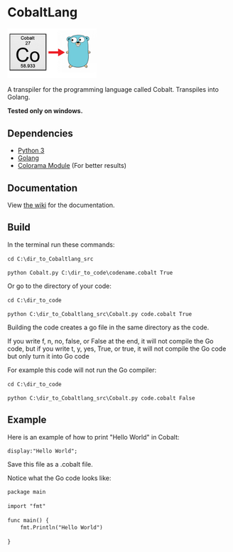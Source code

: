 # CobaltLang

<img src="https://raw.githubusercontent.com/MonliH/CobaltLang/master/logo/Main_logo.png" width="200" height="112.5" />

A transpiler for the programming language called Cobalt. Transpiles into Golang.

**Tested only on windows.**

## Dependencies
* [Python 3](https://www.python.org/)
* [Golang](https://golang.org/)
* [Colorama Module](https://pypi.python.org/pypi/colorama) (For better results)

## Documentation
View [the wiki](https://github.com/MonliH/CobaltLang/wiki) for the documentation.

## Build
In the terminal run these commands:

`cd C:\dir_to_Cobaltlang_src`

`python Cobalt.py C:\dir_to_code\codename.cobalt True`

Or go to the directory of your code:

`cd C:\dir_to_code`

`python C:\dir_to_Cobaltlang_src\Cobalt.py code.cobalt True`

Building the code creates a go file in the same directory as the code.

If you write f, n, no, false, or False at the end, it will not compile the Go code, but if you write t, y, yes, True, or true, it will not
compile the Go code but only turn it into Go code

For example this code will not run the Go compiler:

`cd C:\dir_to_code`

`python C:\dir_to_Cobaltlang_src\Cobalt.py code.cobalt False`

## Example
Here is an example of how to print "Hello World" in Cobalt:

~~~
display:"Hello World";
~~~

Save this file as a .cobalt file.

Notice what the Go code looks like:

~~~
package main

import "fmt"

func main() {
	fmt.Println("Hello World")

}
~~~
